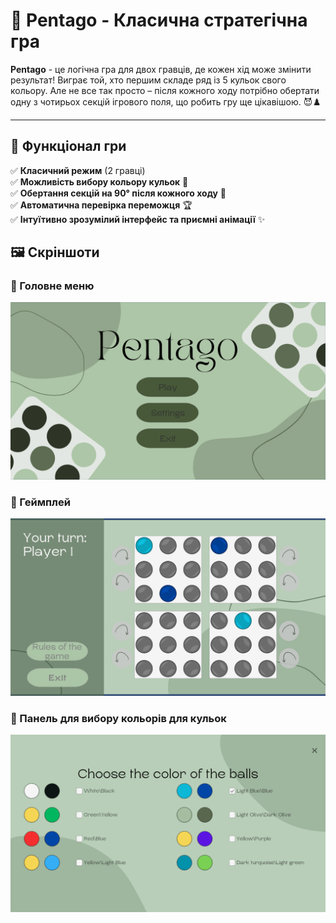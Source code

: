 # 🎲 Pentago - Класична стратегічна гра

**Pentago** - це логічна гра для двох гравців, де кожен хід може змінити результат! Виграє той, хто першим складе ряд із 5 кульок свого кольору.
Але не все так просто – після кожного ходу потрібно обертати одну з чотирьох секцій ігрового поля, що робить гру ще цікавішою. 😈♟️

---

## 🚀 Функціонал гри

✅ **Класичний режим** (2 гравці)  
✅ **Можливість вибору кольору кульок** 🎨  
✅ **Обертання секцій на 90° після кожного ходу** 🔄  
✅ **Автоматична перевірка переможця** 🏆  
✅ **Інтуїтивно зрозумілий інтерфейс та приємні анімації** ✨  
## 🖼️ Скріншоти

### 🔹 Головне меню
![Головне меню](screenshots/Main_menu)

### 🔹 Геймплей
![Геймплей](screenshots/Gameplay)

### 🔹 Панель для вибору кольорів для кульок
![Геймплей](screenshots/Choose_color_for_circle_panel)

